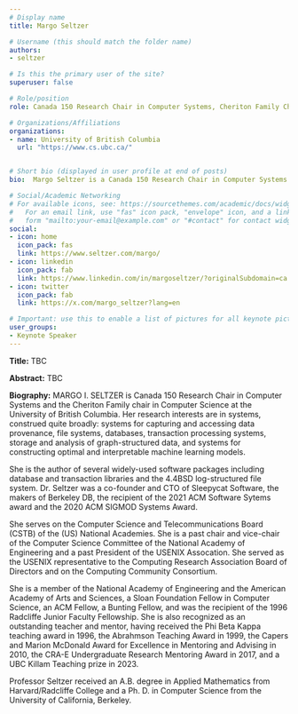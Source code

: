 ```yaml
---
# Display name
title: Margo Seltzer

# Username (this should match the folder name)
authors:
- seltzer

# Is this the primary user of the site?
superuser: false

# Role/position
role: Canada 150 Research Chair in Computer Systems, Cheriton Family Chair in Computer Science, & Head of Department at the University of British Columbia

# Organizations/Affiliations
organizations:
- name: University of British Columbia
  url: "https://www.cs.ubc.ca/"


# Short bio (displayed in user profile at end of posts)
bio:  Margo Seltzer is a Canada 150 Research Chair in Computer Systems and the Cheriton Family Chair in Computer Science at the University of British Columbia, Canada.

# Social/Academic Networking
# For available icons, see: https://sourcethemes.com/academic/docs/widgets/#icons
#   For an email link, use "fas" icon pack, "envelope" icon, and a link in the
#   form "mailto:your-email@example.com" or "#contact" for contact widget.
social:
- icon: home
  icon_pack: fas
  link: https://www.seltzer.com/margo/
- icon: linkedin
  icon_pack: fab
  link: https://www.linkedin.com/in/margoseltzer/?originalSubdomain=ca
- icon: twitter
  icon_pack: fab
  link: https://x.com/margo_seltzer?lang=en

# Important: use this to enable a list of pictures for all keynote pictures on the keynote speaker page.
user_groups:
- Keynote Speaker
---
```


**Title:** TBC

**Abstract:** TBC

**Biography:** MARGO I. SELTZER is Canada 150 Research Chair in Computer Systems and the Cheriton Family chair in Computer Science at the University of British Columbia. Her research interests are in systems, construed quite broadly: systems for capturing and accessing data provenance, file systems, databases, transaction processing systems, storage and analysis of graph-structured data, and systems for constructing optimal and interpretable machine learning models.

She is the author of several widely-used software packages including database and transaction libraries and the 4.4BSD log-structured file system. Dr. Seltzer was a co-founder and CTO of Sleepycat Software, the makers of Berkeley DB, the recipient of the 2021 ACM Software Sytems award and the 2020 ACM SIGMOD Systems Award.

She serves on the Computer Science and Telecommunications Board (CSTB) of the (US) National Academies. She is a past chair and vice-chair of the Computer Science Committee of the National Academy of Engineering and a past President of the USENIX Assocation. She served as the USENIX representative to the Computing Research Association Board of Directors and on the Computing Community Consortium.

She is a member of the National Academy of Engineering and the American Academy of Arts and Sciences, a Sloan Foundation Fellow in Computer Science, an ACM Fellow, a Bunting Fellow, and was the recipient of the 1996 Radcliffe Junior Faculty Fellowship. She is also recognized as an outstanding teacher and mentor, having received the Phi Beta Kappa teaching award in 1996, the Abrahmson Teaching Award in 1999, the Capers and Marion McDonald Award for Excellence in Mentoring and Advising in 2010, the CRA-E Undergraduate Research Mentoring Award in 2017, and a UBC Killam Teaching prize in 2023.

Professor Seltzer received an A.B. degree in Applied Mathematics from Harvard/Radcliffe College and a Ph. D. in Computer Science from the University of California, Berkeley.
